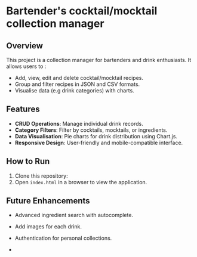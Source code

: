 # Bartender's cocktail/mocktail collection manager

## Overview

This project is a collection manager for bartenders and drink enthusiasts. It allows users to :

- Add, view, edit and delete cocktail/mocktail recipes.
- Group and filter recipes in JSON and CSV formats.
- Visualise data (e.g drink categories) with charts.

## Features

- **CRUD Operations**: Manage individual drink records.
- **Category Filters**: Filter by cocktails, mocktails, or ingredients.
- **Data Visualisation**: Pie charts for drink distribution using Chart.js.
- **Responsive Design**: User-friendly and mobile-compatible interface.

## How to Run

1. Clone this repository:
2. Open `index.html` in a browser to view the application.

## Future Enhancements

- Advanced ingredient search with autocomplete.
- Add images for each drink.
- Authentication for personal collections.


- 
